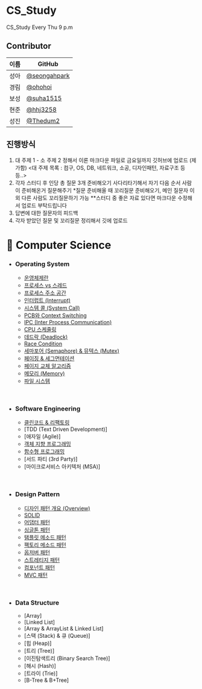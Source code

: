 # CS_Study
CS_Study Every Thu 9 p.m

## Contributor
|이름|GitHub|
|---|---|
|성아|[@seongahpark](https://github.com/seongahpark)|
|경림|[@ohohoi](https://github.com/ohohoi)|
|보성|[@suha1515](https://github.com/suha1515)|
|현준|[@hhj3258](https://github.com/hhj3258)|
|성진|[@Thedum2](https://github.com/Thedum2)|

## 진행방식
1) 대 주제 1 - 소 주제 2 정해서 이론 마크다운 파일로 금요일까지 깃허브에 업로드 (제가함)
<대 주제 목록 : 컴구, OS, DB, 네트워크, 소공, 디자인패턴, 자료구조 등등..>
2) 각자 스터디 후 인당 총 질문 3개 준비해오기
사다리타기해서 자기 다음 순서 사람이 준비해온거 질문해주기
*질문 준비해올 때 꼬리질문 준비해오기, 메인 질문자 이외 다른 사람도 꼬리질문하기 가능
**스터디 중 좋은 자료 있다면 마크다운 수정해서 업로드 부탁드립니다
3) 답변에 대한 질문자의 피드백
4) 각자 받았던 질문 및 꼬리질문 정리해서 깃에 업로드

# 📌 Computer Science
- ### Operating System

  - [운영체제란](https://github.com/seongahpark/CS_Study/blob/main/Week3_Operating%20System/Week3%20-%20Operating%20System%20(1).md)
  - [프로세스 vs 스레드](https://github.com/seongahpark/CS_Study/blob/main/Week3_Operating%20System/Week3%20-%20Operating%20System%20(1).md)
  - [프로세스 주소 공간](https://github.com/seongahpark/CS_Study/blob/main/Week3_Operating%20System/Week3%20-%20Operating%20System%20(1).md)
  - [인터럽트 (Interrupt)](https://github.com/seongahpark/CS_Study/blob/main/Week3_Operating%20System/Week3%20-%20Operating%20System%20(1).md)
  - [시스템 콜 (System Call)](https://github.com/seongahpark/CS_Study/blob/main/Week3_Operating%20System/Week3%20-%20Operating%20System%20(1).md)
  - [PCB와 Context Switching](https://github.com/seongahpark/CS_Study/blob/main/Week4_Operating%20System/Week%204%20-%20Operating%20System.md)
  - [IPC (Inter Process Communication)](https://github.com/seongahpark/CS_Study/blob/main/Week4_Operating%20System/Week%204%20-%20Operating%20System.md)
  - [CPU 스케줄링](https://github.com/seongahpark/CS_Study/blob/main/Week4_Operating%20System/Week%204%20-%20Operating%20System.md)
  - [데드락 (Deadlock)](https://github.com/seongahpark/CS_Study/blob/main/Week5_Operating%20System/Week%205%20-%20Operating%20System.md)
  - [Race Condition](https://github.com/seongahpark/CS_Study/blob/main/Week5_Operating%20System/Week%205%20-%20Operating%20System.md)
  - [세마포어 (Semaphore) & 뮤텍스 (Mutex)](https://github.com/seongahpark/CS_Study/blob/main/Week5_Operating%20System/Week%205%20-%20Operating%20System.md)
  - [페이징 & 세그먼테이션](https://github.com/seongahpark/CS_Study/blob/main/Week7_Operating%20System/Week7%20-%20Operating%20System.md)
  - [페이지 교체 알고리즘](https://github.com/seongahpark/CS_Study/blob/main/Week7_Operating%20System/Week7%20-%20Operating%20System.md)
  - [메모리 (Memory)](https://github.com/seongahpark/CS_Study/blob/main/Week8_Operating%20System/Week8%20-%20Operating%20System.md)
  - [파일 시스템](https://github.com/seongahpark/CS_Study/blob/main/Week8_Operating%20System/Week8%20-%20Operating%20System.md)

<br>

- ### Software Engineering

  - [클린코드 & 리팩토링](https://github.com/seongahpark/CS_Study/blob/main/Week1_Software%20Engineering/Week1%20-%20Software%20Engineering.md)
  - [TDD (Text Driven Development)]
  - [애자일 (Agile)]
  - [객체 지향 프로그래밍](https://github.com/seongahpark/CS_Study/blob/main/Week6_Software%20Engineering/Week6%20-%20Software%20Engineering.md)
  - [함수형 프로그래밍](https://github.com/seongahpark/CS_Study/blob/main/Week6_Software%20Engineering/Week6%20-%20Software%20Engineering.md)
  - [서드 파티 (3rd Party)]
  - [마이크로서비스 아키텍처 (MSA)]

<br>

- ### Design Pattern

  - [디자인 패턴 개요 (Overview)](https://github.com/seongahpark/CS_Study/blob/main/Week2_Design%20Pattern/Week2_Design%20Pattern.md)
  - [SOLID](https://github.com/seongahpark/CS_Study/blob/main/Week2_Design%20Pattern/Week2_Design%20Pattern.md)
  - [어댑터 패턴](https://github.com/seongahpark/CS_Study/blob/main/Week2_Design%20Pattern/Week2_Design%20Pattern.md)
  - [싱글톤 패턴](https://github.com/seongahpark/CS_Study/blob/main/Week2_Design%20Pattern/Week2_Design%20Pattern.md)
  - [탬플릿 메소드 패턴](https://github.com/seongahpark/CS_Study/blob/main/Week2_Design%20Pattern/Week2_Design%20Pattern.md)
  - [팩토리 메소드 패턴](https://github.com/seongahpark/CS_Study/blob/main/Week2_Design%20Pattern/Week2_Design%20Pattern.md)
  - [옵저버 패턴](https://github.com/seongahpark/CS_Study/blob/main/Week2_Design%20Pattern/Week2_Design%20Pattern.md)
  - [스트레티지 패턴](https://github.com/seongahpark/CS_Study/blob/main/Week2_Design%20Pattern/Week2_Design%20Pattern.md)
  - [컴포넌트 패턴](https://github.com/seongahpark/CS_Study/blob/main/Week2_Design%20Pattern/Week2_Design%20Pattern.md)
  - [MVC 패턴](https://github.com/seongahpark/CS_Study/blob/main/Week2_Design%20Pattern/Week2_Design%20Pattern.md)

<br>

- ### Data Structure

  - [Array]
  - [Linked List]
  - [Array & ArrayList & Linked List]
  - [스택 (Stack) & 큐 (Queue)]
  - [힙 (Heap)]
  - [트리 (Tree)]
  - [이진탐색트리 (Binary Search Tree)]
  - [해시 (Hash)]
  - [트라이 (Trie)]
  - [B-Tree & B+Tree]

<br>

